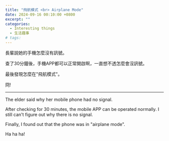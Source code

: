 ```yaml
---
title: "飛航模式 <br> Airplane Mode"
date: 2024-09-16 00:10:00 +0800
excerpt: ""
categories:
  - Interesting things
  - 生活趣事
# tags:
---
```


長輩說她的手機怎麼沒有訊號。

查了30分鐘後，手機APP都可以正常開啟啊，一直想不透怎麼會沒訊號。

最後發現怎麼在"飛航模式"。

冏!

<!--
FB: 
-->

---

The elder said why her mobile phone had no signal.

After checking for 30 minutes, the mobile APP can be operated normally. I still can't figure out why there is no signal.

Finally, I found out that the phone was in "airplane mode".

Ha ha ha!
